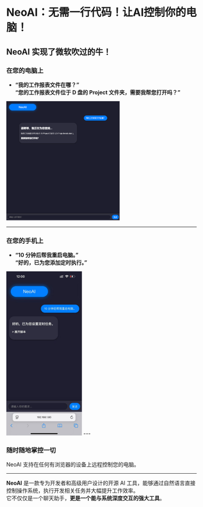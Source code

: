 # **NeoAI：无需一行代码！让AI控制你的电脑！**
## **NeoAI 实现了微软吹过的牛！**

### **在您的电脑上**  
- **“我的工作报表文件在哪？”**  
  **“您的工作报表文件位于 D 盘的 Project 文件夹，需要我帮您打开吗？”**

<img src="docs/PC.png" alt="PC" width="300">

---

### **在您的手机上**  
- **“10 分钟后帮我重启电脑。”**  
  **“好的，已为您添加定时执行。”**
  
<img src="docs/Phone.jpg" alt="Phone" width="200">
---


### **随时随地掌控一切**  
NeoAI 支持在任何有浏览器的设备上远程控制您的电脑。

---

**NeoAI** 是一款专为开发者和高级用户设计的开源 AI 工具，能够通过自然语言直接控制操作系统，执行开发相关任务并大幅提升工作效率。  
它不仅仅是一个聊天助手，**更是一个能与系统深度交互的强大工具**。

